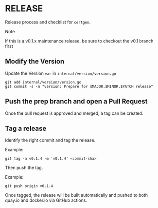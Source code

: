 # RELEASE

Release process and checklist for `certgen`.

> [!NOTE]  
> If this is a v0.1.x maintenance release, be sure to checkout the v0.1 branch first

## Modify the Version

Update the Version `var` in `internal/version/version.go`

    git add internal/version/version.go
    git commit -s -m "version: Prepare for $MAJOR.$MINOR.$PATCH release"

## Push the prep branch and open a Pull Request

Once the pull request is approved and merged, a tag can be created.

## Tag a release

Identify the right commit and tag the release.

Example:

    git tag -a v0.1.4 -m 'v0.1.4' <commit-sha>

Then push the tag.

Example:

    git push origin v0.1.4

Once tagged, the release will be built automatically and pushed to both quay.io
and docker.io via GitHub actions.
